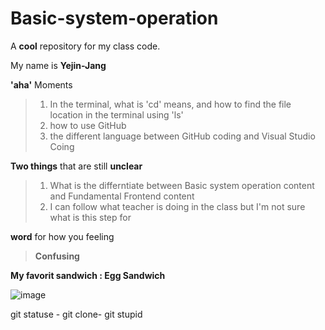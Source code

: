 # Basic-system-operation
A **cool** repository for my class code.

My name is **Yejin-Jang**

  **'aha'** Moments
>1. In the terminal, what is 'cd' means, and how to find the file location in the terminal using 'ls'
>2. how to use GitHub
>3. the different language between GitHub coding and Visual Studio Coing

  **Two things** that are still **unclear**
>1. What is the differntiate between Basic system operation content and Fundamental Frontend content
>2. I can follow what teacher is doing in the class but I'm not sure what is this step for 

  **word** for how you feeling
> **Confusing**

**My favorit sandwich : Egg Sandwich**

 ![image](https://github.com/user-attachments/assets/d68cef4e-e371-4fcd-bf54-eebc0d19d24e)

git statuse - 
git clone- 
git stupid




